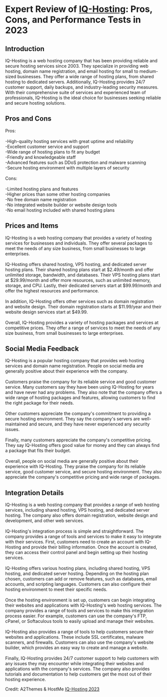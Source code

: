 <h1>Expert Review of <a href="https://a2themes.com/iq-hosting-reviews">IQ-Hosting</a>: Pros, Cons, and Performance Tests in 2023</h1>
<h2>Introduction</h2>
IQ-Hosting is a web hosting company that has been providing reliable and secure hosting services since 2003. They specialize in providing web hosting, domain name registration, and email hosting for small to medium-sized businesses. They offer a wide range of hosting plans, from shared hosting to dedicated servers. Additionally, IQ-Hosting provides 24/7 customer support, daily backups, and industry-leading security measures. With their comprehensive suite of services and experienced team of professionals, IQ-Hosting is the ideal choice for businesses seeking reliable and secure hosting solutions.
<h2>Pros and Cons</h2>
Pros: <br><br>-High-quality hosting services with great uptime and reliability <br>-Excellent customer service and support<br>-Wide range of hosting plans to fit any budget <br>-Friendly and knowledgeable staff<br>-Advanced features such as DDoS protection and malware scanning <br>-Secure hosting environment with multiple layers of security <br><br>Cons: <br><br>-Limited hosting plans and features<br>-Higher prices than some other hosting companies <br>-No free domain name registration <br>-No integrated website builder or website design tools <br>-No email hosting included with shared hosting plans
<h2>Prices and Items</h2>
IQ-Hosting is a web hosting company that provides a variety of hosting services for businesses and individuals. They offer several packages to meet the needs of any size business, from small businesses to large enterprises. <br><br>IQ-Hosting offers shared hosting, VPS hosting, and dedicated server hosting plans. Their shared hosting plans start at $2.49/month and offer unlimited storage, bandwidth, and databases. Their VPS hosting plans start at $29.99/month and offer more resources, such as unlimited memory, storage, and CPU. Lastly, their dedicated servers start at $99.99/month and offer the highest resources and performance. <br><br>In addition, IQ-Hosting offers other services such as domain registration and website design. Their domain registration starts at $11.99/year and their website design services start at $49.99. <br><br>Overall, IQ-Hosting provides a variety of hosting packages and services at competitive prices. They offer a range of services to meet the needs of any size business, from small businesses to large enterprises.
<h2>Social Media Feedback</h2>
IQ-Hosting is a popular hosting company that provides web hosting services and domain name registration. People on social media are generally positive about their experience with the company.<br><br>Customers praise the company for its reliable service and good customer service. Many customers say they have been using IQ-Hosting for years and have never had any problems. They also note that the company offers a wide range of hosting packages and features, allowing customers to find the right package for their needs.<br><br>Other customers appreciate the company's commitment to providing a secure hosting environment. They say the company's servers are well-maintained and secure, and they have never experienced any security issues.<br><br>Finally, many customers appreciate the company's competitive pricing. They say IQ-Hosting offers good value for money and they can always find a package that fits their budget.<br><br>Overall, people on social media are generally positive about their experience with IQ-Hosting. They praise the company for its reliable service, good customer service, and secure hosting environment. They also appreciate the company's competitive pricing and wide range of packages.
<h2>Integration Details</h2>
IQ-Hosting is a web hosting company that provides a range of web hosting services, including shared hosting, VPS hosting, and dedicated server hosting. The company also offers domain registration, website design and development, and other web services.<br><br>IQ-Hosting's integration process is simple and straightforward. The company provides a range of tools and services to make it easy to integrate with their services. First, customers need to create an account with IQ-Hosting and provide their billing information. Once the account is created, they can access their control panel and begin setting up their hosting services.<br><br>IQ-Hosting offers various hosting plans, including shared hosting, VPS hosting, and dedicated server hosting. Depending on the hosting plan chosen, customers can add or remove features, such as databases, email accounts, and scripting languages. Customers can also configure their hosting environment to meet their specific needs.<br><br>Once the hosting environment is set up, customers can begin integrating their websites and applications with IQ-Hosting's web hosting services. The company provides a range of tools and services to make this integration process easier. For example, customers can use the company's FTP, cPanel, or Softaculous tools to easily upload and manage their websites.<br><br>IQ-Hosting also provides a range of tools to help customers secure their websites and applications. These include SSL certificates, malware scanners, and firewalls. Customers can also use the company's website builder, which provides an easy way to create and manage a website.<br><br>Finally, IQ-Hosting provides 24/7 customer support to help customers with any issues they may encounter while integrating their websites and applications with the company's services. The company also provides tutorials and documentation to help customers get the most out of their hosting experience.
<p>Credit: A2Themes & HostMe <a href="https://a2themes.com/iq-hosting-reviews">IQ-Hosting 2023</a></p>